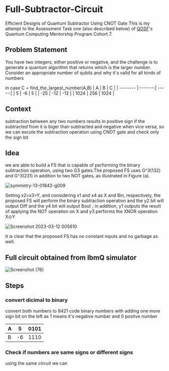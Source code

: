 # Full-Subtractor-Circuit
Efficient Designs of Quantum Subtractor Using CNOT Gate
This is my attempt to the Assessment Task one (also described below) of [QOSF](https://qosf.org/qc_mentorship/)'s Quantum Computing Mentorship Program Cohort 7.

## Problem Statement
You have two integers, either positive or negative, and the challenge is to generate a quantum algorithm that returns which is the larger number. Consider an appropriate number of qubits and why it's valid for all kinds of numbers

in case C = find_the_largest_number(A,B)
|     A    |    B    |   C   |
| -------- |:-------:| -----:|
|     5    |    -6   |   5   |
|   -25    |    -12  |  -12  |
|   1024   |    256  |  1024 |

## Context
subtraction between any two numbers results in positive sign if the subtracted from it is biger than subtracted and negative when vice versa, so we can excute the subtraction operation using CNOT gate and check only the sign bit

## Idea
 we are able to build a FS that is capable of performing the binary subtraction operation, using two G3 gates.The proposed FS uses G^3(132) and G^3(231) in addition to two NOT gates, as illustrated in Figure (a). 
 
 ![symmetry-13-01842-g009](https://user-images.githubusercontent.com/112229984/224515305-f5dc4e55-ce6e-4618-b502-c7930c27fe2b.png)

 Setting x2=x3=Y, and considering x1 and x4 as X and Bin, respectively, the proposed FS will perform the binary subtraction operation and the y2 bit will output Diff and the y4 bit will output Bout ; in addition, y1 outputs the result of applying the NOT operation on X and y3 performs the XNOR operation X⊙Y
 
 ![Screenshot 2023-03-12 005610](https://user-images.githubusercontent.com/112229984/224515645-4f9d2d92-9c5a-46a5-a941-db6a748964f4.png)
 
 It is clear that the proposed FS has no constant inputs and no garbage as well.

## Full circuit obtained from IbmQ simulator

![Screenshot (76)](https://user-images.githubusercontent.com/112229984/224514989-da6fa7d5-3bfe-4a29-bde9-cdf7e2319682.png)

## Steps

### convert dicimal to binary
convert both numbers to 8421 code binary numbers with adding one more sign bit on the left as 1 means it's negative number and 0 positve number

|     A    |    5    |  0101 |
| -------- |:-------:| -----:|
|     B    |    -6   |  1110 |

### Check if numbers are same signs or different signs
using the same circuit we can 

